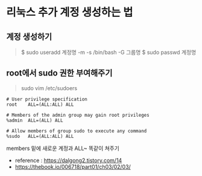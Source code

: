 # 리눅스 추가 계정 생성하는 법

## 계정 생성하기
> $ sudo useradd 계정명 -m -s /bin/bash -G 그룹명
> $ sudo passwd 계정명

## root에서 sudo 권한 부여해주기
> sudo vim /etc/sudoers

```
# User privilege specification
root    ALL=(ALL:ALL) ALL

# Members of the admin group may gain root privileges
%admin  ALL=(ALL) ALL

# Allow members of group sudo to execute any command
%sudo   ALL=(ALL:ALL) ALL
```

members 밑에 새로운 계정과 ALL~ 똑같이 쳐주기
* reference : https://dalgong2.tistory.com/14
* https://thebook.io/006718/part01/ch03/02/03/
